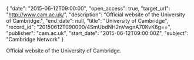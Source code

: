 {
  "date": "2015-06-12T09:00:00", 
  "open_access": true, 
  "target_url": "http://www.cam.ac.uk/", 
  "description": "Official website of the University of Cambridge.", 
  "end_date": null, 
  "title": "University of Cambridge", 
  "record_id": "20150612T090000/4SmUbdNH2nVwgnA70KvK6g==", 
  "publisher": "cam.ac.uk", 
  "start_date": "2015-06-12T09:00:00Z", 
  "subject": "Cambridge Network"
}

Official website of the University of Cambridge.